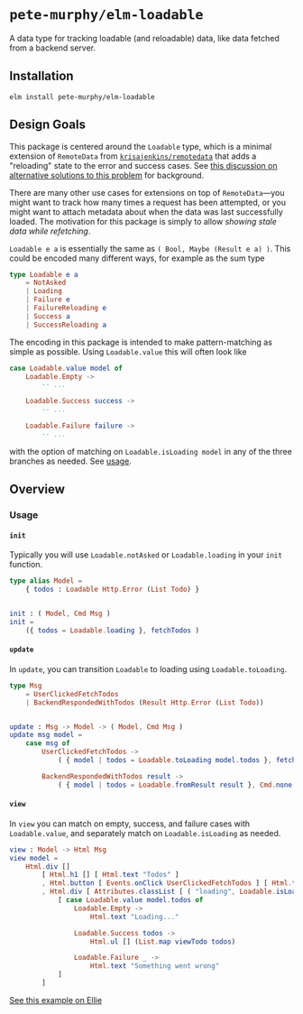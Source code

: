 # `pete-murphy/elm-loadable`

A data type for tracking loadable (and reloadable) data, like data fetched from a backend server.

## Installation

```
elm install pete-murphy/elm-loadable
```

## Design Goals

This package is centered around the `Loadable` type, which is a minimal extension of `RemoteData` from [`krisajenkins/remotedata`](https://package.elm-lang.org/packages/krisajenkins/remotedata/latest) that adds a "reloading" state to the error and success cases. See [this discussion on alternative solutions to this problem](https://github.com/krisajenkins/remotedata/issues/9) for background.

There are many other use cases for extensions on top of `RemoteData`—you might want to track how many times a request has been attempted, or you might want to attach metadata about when the data was last successfully loaded. The motivation for this package is simply to allow _showing stale data while refetching_.

`Loadable e a` is essentially the same as `( Bool, Maybe (Result e a) )`. This could be encoded many different ways, for example as the sum type

```elm
type Loadable e a
    = NotAsked
    | Loading
    | Failure e
    | FailureReloading e
    | Success a
    | SuccessReloading a
```

The encoding in this package is intended to make pattern-matching as simple as possible. Using `Loadable.value` this will often look like

```elm
case Loadable.value model of
    Loadable.Empty ->
        -- ...

    Loadable.Success success ->
        -- ...

    Loadable.Failure failure ->
        -- ...
```

with the option of matching on `Loadable.isLoading model` in any of the three branches as needed. See [usage](#usage).

## Overview

### Usage

#### `init`

Typically you will use `Loadable.notAsked` or `Loadable.loading` in your `init` function.

```elm
type alias Model =
    { todos : Loadable Http.Error (List Todo) }


init : ( Model, Cmd Msg )
init =
    ({ todos = Loadable.loading }, fetchTodos )

```

#### `update`

In `update`, you can transition `Loadable` to loading using `Loadable.toLoading`.

```elm
type Msg
    = UserClickedFetchTodos
    | BackendRespondedWithTodos (Result Http.Error (List Todo))


update : Msg -> Model -> ( Model, Cmd Msg )
update msg model =
    case msg of
        UserClickedFetchTodos ->
            ( { model | todos = Loadable.toLoading model.todos }, fetchTodos )

        BackendRespondedWithTodos result ->
            ( { model | todos = Loadable.fromResult result }, Cmd.none )

```

#### `view`

In `view` you can match on empty, success, and failure cases with `Loadable.value`, and separately match on `Loadable.isLoading` as needed.

```elm
view : Model -> Html Msg
view model =
    Html.div []
        [ Html.h1 [] [ Html.text "Todos" ]
        , Html.button [ Events.onClick UserClickedFetchTodos ] [ Html.text "Fetch Todos" ]
        , Html.div [ Attributes.classList [ ( "loading", Loadable.isLoading model.todos ) ] ]
            [ case Loadable.value model.todos of
                Loadable.Empty ->
                    Html.text "Loading..."

                Loadable.Success todos ->
                    Html.ul [] (List.map viewTodo todos)

                Loadable.Failure _ ->
                    Html.text "Something went wrong"
            ]
        ]
```

[See this example on Ellie](https://ellie-app.com/vBQPV95Fbdba1)
